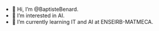 - 👋 Hi, I’m @BaptisteBenard.
- 👀 I’m interested in AI.
- 🌱 I’m currently learning IT and AI at ENSEIRB-MATMECA.
